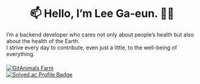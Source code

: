 <h1 align="center">📫 Hello, I’m Lee Ga-eun. 🌿🍀</h1>
I’m a backend developer who cares not only about people’s health but also about the health of the Earth. <br>
I strive every day to contribute, even just a little, to the well-being of everything.
<p align="center" style="font-size: 20px;">
</p>



<a href="https://github.com/devxb/gitanimals">
  <img src="https://render.gitanimals.org/farms/dlrkdms125" alt="GitAnimals Farm" />
</a>
<br>

<!-- 

## 🔧 프로젝트

| Period         | Name                                           | Description                            | stack    |
| ------ | --------------------------------------- |------------------------------------------------| -----|
| 2024.05~2024.11 |  [👩🏻‍💻개발자 지식 공유 플랫폼](https://github.com/beyond-sw-camp/be06-fin-SENAGAE-Enadu)        | 위키, 에러 아카이브, QNA 게시판이 한 곳에 <br> 에나두 서비스(이 에러 나두!) | SPRINGBOOT, AWS, JENKINS, K8S, DOCKER, VUE.JS, MARIADB     |
| 2024.03~2024.11 |  [🌿심전도, 호흡데이터 분석 플랫폼](https://github.com/dlrkdms125/health_anyalze)       | 나는 또래에 비해 건강한 편인가? <br> 또래와 비교, 분석하는 서비스 |  SPRINGBOOT, AWS, VUE.JS, MARIADB, ML   |
| 2024.12~2024.2 |  [🕰️ 채팅 서비스](https://github.com/orgs/ChatFlowProject/repositories)       | 음성채팅, 화상채팅 서비스 |  SPRINGBOOT, AWS, Kubernetes |
| 2024.01.12~2025.01.13 |  [🐥거리를 기반으로 스터디 장소 추천 시스템](https://github.com/chickHackathon/Backend) | 스터디원이 늘어나면 어디에서 만나야 할까? <br> 중간 지점 알려주는 서비스 |  SPRINGBOOT, AWS, REACT , MARIADB, TYPESCRIPT, NGINX, FIGMA   |


## 🔧 활동
### [한화시스템 부트캠프 6기](https://blog.naver.com/swcamp-hanwha/223684422203)

### [스케일메이커스 2기 활동](https://slashpage.com/scalemakers/d367nxm34vkwv2j98pv1)

### [삐약톤 해커톤 참여](https://velog.io/@mangoade100g/%ED%95%B4%EC%BB%A4%ED%86%A4%EC%82%90%EC%95%BD%ED%86%A4-%EC%B0%B8%EC%97%AC-%ED%9A%8C%EA%B3%A0)





## 📫 Contact
<a href="https://velog.io/@mangoade100g/posts">
  <img src="https://img.shields.io/badge/Velog-1EBC8F?style=for-the-badge&logo=velog&logoColor=white" />
</a>
<a href="mailto:somethingisnothing125@gmail.com">
  <img src="https://img.shields.io/badge/somethingisnothing125@gmail.com-D14836?style=for-the-badge&logo=gmail&logoColor=white" />
</a>
<a href="https://www.youtube.com/@%EC%9D%B4%EA%B0%80%EC%9D%80-k6g">
  <img src="https://img.shields.io/badge/YouTube-FF0000?style=for-the-badge&logo=youtube&logoColor=white" />
</a>

-->
<div style="display: flex; justify-content: space-between; align-items: center;">
  <a href="https://solved.ac/mangoade100g/">
    <img src="http://mazassumnida.wtf/api/v2/generate_badge?boj=mangoade100g" alt="Solved.ac Profile Badge" />
  </a>
</div>




<!--
**dlrkdms125/dlrkdms125** is a ✨ _special_ ✨ repository because its `README.md` (this file) appears on your GitHub profile.
<div style="display: flex; align-items: flex-start;"><img src="https://techstack-generator.vercel.app/github-icon.svg" alt="icon" width="65" height="65" /></div>
<div style="display: flex; align-items: flex-start;"><img src="https://techstack-generator.vercel.app/docker-icon.svg" alt="icon" width="65" height="65" /></div>🍀🍀🍀
<div style="display: flex; align-items: flex-start;"><img src="https://techstack-generator.vercel.app/nginx-icon.svg" alt="icon" width="65" height="65" /></div>
<div style="display: flex; align-items: flex-start;"><img src="https://techstack-generator.vercel.app/java-icon.svg" alt="icon" width="65" height="65" /></div>
<div style="display: flex; align-items: flex-start;"><img src="https://techstack-generator.vercel.app/js-icon.svg" alt="icon" width="65" height="65" /></div>
Here are some ideas to get you started:

- 🔭 I’m currently working on ...
- 🌱 I’m currently learning ...
- 👯 I’m looking to collaborate on ...
- 🤔 I’m looking for help with ...
- 💬 Ask me about ...
- 📫 How to reach me: ...
- 😄 Pronouns: ...
- ⚡ Fun fact: ...
-->
